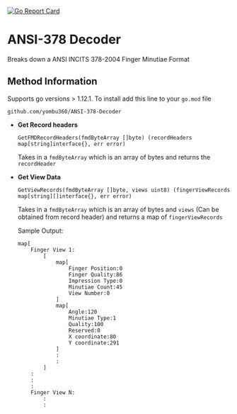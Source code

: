 [![Go Report Card](https://goreportcard.com/badge/github.com/yombu360/ANSI-378-Decoder)](https://goreportcard.com/report/github.com/yombu360/ANSI-378-Decoder)

# ANSI-378 Decoder

Breaks down a ANSI INCITS 378-2004 Finger Minutiae Format

## Method Information

Supports go versions > 1.12.1. To install add this line to your `go.mod` file 

`github.com/yombu360/ANSI-378-Decoder`

- **Get Record headers**
    ```
    GetFMDRecordHeaders(fmdByteArray []byte) (recordHeaders map[string]interface{}, err error)
    ```
    Takes in a `fmdByteArray` which is an array of bytes and returns the `recordHeader`
    
- **Get View Data**
    ```
    GetViewRecords(fmdByteArray []byte, views uint8) (fingerViewRecords map[string][]interface{}, err error)
    ```
    Takes in a `fmdByteArray` which is an array of bytes and `views` (Can be obtained from record header) and returns a 
    map of `fingerViewRecords`
    
    Sample Output:
    ```
    map[
        Finger View 1:
            [
                map[
                    Finger Position:0 
                    Finger Quality:86 
                    Impression Type:0 
                    Minutiae Count:45 
                    View Number:0
                ] 
                map[
                    Angle:120 
                    Minutiae Type:1 
                    Quality:100 
                    Reserved:0 
                    X coordinate:80 
                    Y coordinate:291
                ]
                :
                :
            ]
        :
        :
        :
        Finger View N:
            :
            :
        
    ```

